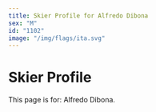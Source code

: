 ```yaml
---
title: Skier Profile for Alfredo Dibona
sex: "M"
id: "1102"
image: "/img/flags/ita.svg" 
---
```


# Skier Profile

This page is for: Alfredo Dibona.
    